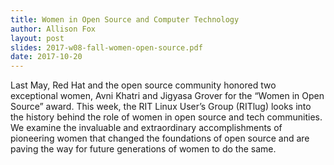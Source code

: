 ```yaml
---
title: Women in Open Source and Computer Technology
author: Allison Fox
layout: post
slides: 2017-w08-fall-women-open-source.pdf
date: 2017-10-20
---
```

Last May, Red Hat and the open source community honored two exceptional women, Avni Khatri and Jigyasa Grover for the “Women in Open Source” award. This week, the RIT Linux User’s Group (RITlug) looks into the history behind the role of women in open source and tech communities. We examine the invaluable and extraordinary accomplishments of pioneering women that changed the foundations of open source and are paving the way for future generations of women to do the same.
